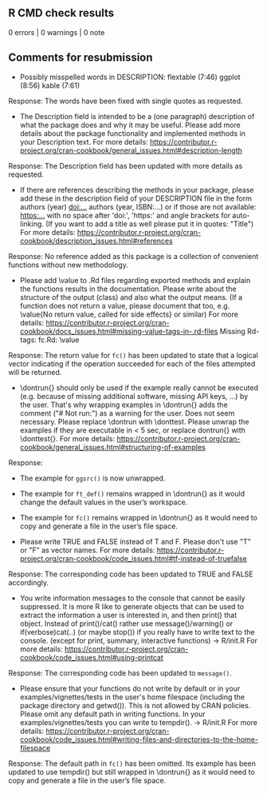 ## R CMD check results

0 errors | 0 warnings | 0 note

## Comments for resubmission 

- Possibly misspelled words in DESCRIPTION:
  flextable (7:46)
  ggplot (8:56)
  kable (7:61)

Response: The words have been fixed with single quotes as requested. 

- The Description field is intended to be a (one paragraph) description of what the package does and why it may be useful. Please add more details about the package functionality and implemented methods in your Description text.
For more details: 
<https://contributor.r-project.org/cran-cookbook/general_issues.html#description-length> 

Response: The Description field has been updated with more details as requested. 

- If there are references describing the methods in your package, please add these in the description field of your DESCRIPTION file in the form authors (year) <doi:...> authors (year, ISBN:...) or if those are not available: <https:...> with no space after 'doi:', 'https:' and angle brackets for auto-linking. (If you want to add a title as well please put it in
quotes: "Title")
For more details: 
<https://contributor.r-project.org/cran-cookbook/description_issues.html#references>

Response: No reference added as this package is a collection of convenient functions without new methodology. 

- Please add \value to .Rd files regarding exported methods and explain the functions results in the documentation. Please write about the structure of the output (class) and also what the output means. (If a function does not return a value, please document that too, e.g. 
\value{No return value, called for side effects} or similar) For more details: 
<https://contributor.r-project.org/cran-cookbook/docs_issues.html#missing-value-tags-in-.rd-files>
Missing Rd-tags:
     fc.Rd: \value

Response: The return value for `fc()` has been updated to state that a logical vector indicating if the operation succeeded for each of the files attempted will be returned. 

- \dontrun{} should only be used if the example really cannot be executed (e.g. because of missing additional software, missing API keys, ...) by the user. That's why wrapping examples in \dontrun{} adds the comment ("# Not run:") as a warning for the user. Does not seem necessary. 
Please replace \dontrun with \donttest.
Please unwrap the examples if they are executable in < 5 sec, or replace dontrun{} with \donttest{}.
For more details: 
<https://contributor.r-project.org/cran-cookbook/general_issues.html#structuring-of-examples> 

Response: 
-	The example for `ggsrc()` is now unwrapped. 
-	The example for `ft_def()` remains wrapped in \dontrun{} as it would change the default values in the user’s workspace. 
-	The example for `fc()` remains wrapped in \dontrun{} as it would need to copy and generate a file in the user’s file space. 

- Please write TRUE and FALSE instead of T and F. Please don't use "T" or "F" as vector names.
For more details: 
<https://contributor.r-project.org/cran-cookbook/code_issues.html#tf-instead-of-truefalse>

Response: The corresponding code has been updated to TRUE and FALSE accordingly. 

- You write information messages to the console that cannot be easily suppressed.
It is more R like to generate objects that can be used to extract the information a user is interested in, and then print() that object. 
Instead of print()/cat() rather use message()/warning() or
if(verbose)cat(..) (or maybe stop()) if you really have to write text to the console. (except for print, summary, interactive functions)
-> R/init.R
For more details: 
<https://contributor.r-project.org/cran-cookbook/code_issues.html#using-printcat>

Response: The corresponding code has been updated to `message()`. 

- Please ensure that your functions do not write by default or in your examples/vignettes/tests in the user's home filespace (including the package directory and getwd()). This is not allowed by CRAN policies. 
Please omit any default path in writing functions. In your examples/vignettes/tests you can write to tempdir().
-> R/init.R
For more details: 
<https://contributor.r-project.org/cran-cookbook/code_issues.html#writing-files-and-directories-to-the-home-filespace>

Response: The default path in `fc()` has been omitted. Its example has been updated to use tempdir() but still wrapped in \dontrun{} as it would need to copy and generate a file in the user’s file space. 


